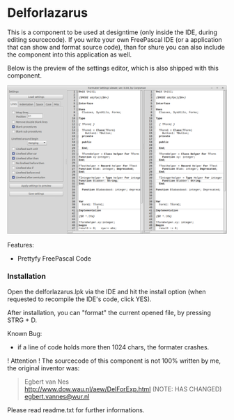 # Delforlazarus

This is a component to be used at designtime (only inside the IDE, during editing sourcecode). If you write your own FreePascal IDE (or a application that can show and format source code), than for shure you can also include the component into this application as well.

Below is the preview of the settings editor, which is also shipped with this component.

![](preview.png)

Features:

- Prettyfy FreePascal Code

### Installation
Open the delforlazarus.lpk via the IDE and hit the install option (when requested to recompile the IDE's code, click YES).

After installation, you can "format" the current opened file, by pressing STRG + D.

Known Bug:
- if a line of code holds more then 1024 chars, the formater crashes.

! Attention !
The sourcecode of this component is not 100% written by me, the original inventor was:

> Egbert van Nes <br>
> http://www.dow.wau.nl/aew/DelForExp.html (NOTE: HAS CHANGED) <br>
> egbert.vannes@wur.nl 

Please read readme.txt for further informations.